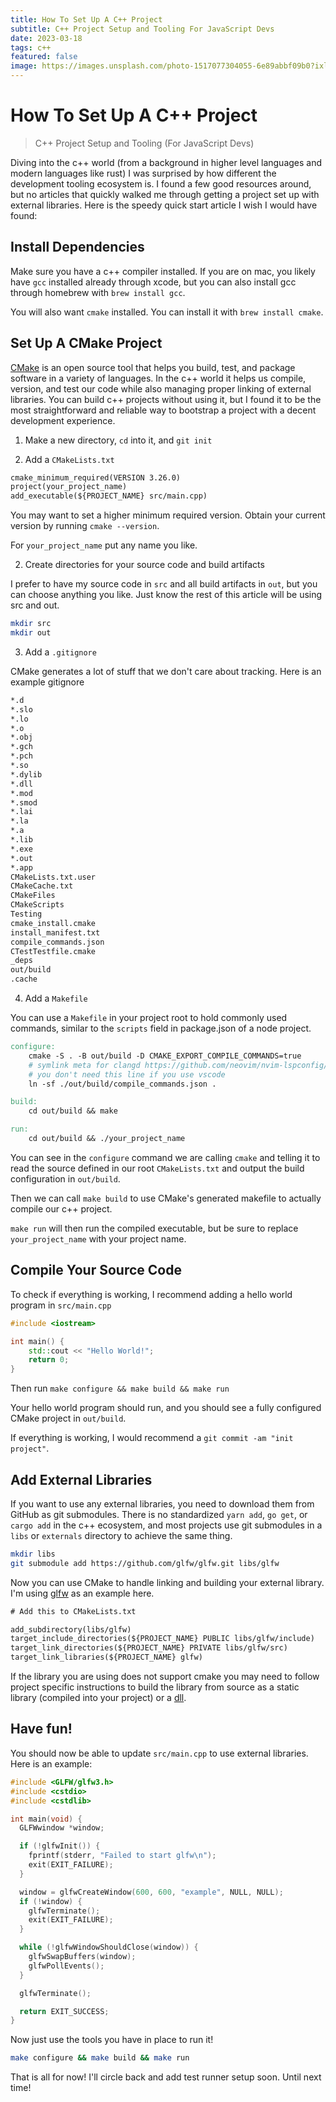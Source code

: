 ```yaml
---
title: How To Set Up A C++ Project
subtitle: C++ Project Setup and Tooling For JavaScript Devs
date: 2023-03-18
tags: c++
featured: false
image: https://images.unsplash.com/photo-1517077304055-6e89abbf09b0?ixlib=rb-4.0.3&ixid=MnwxMjA3fDB8MHxzZWFyY2h8NXx8bWljcm9jaGlwfGVufDB8fDB8fA%3D%3D&auto=format&fit=crop&w=900&q=60
---
```


# How To Set Up A C++ Project

> C++ Project Setup and Tooling (For JavaScript Devs)

Diving into the c++ world (from a background in higher level languages and modern languages like rust) I was surprised by how different the development tooling ecosystem is. 
I found a few good resources around, but no articles that quickly walked me through getting a project set up with external libraries. Here is the speedy quick start article I wish I would have found:

## Install Dependencies

Make sure you have a c++ compiler installed. If you are on mac, you likely have `gcc` installed already through xcode, but you can also install gcc through homebrew with `brew install gcc`.

You will also want `cmake` installed. You can install it with `brew install cmake`.

## Set Up A CMake Project

[CMake](https://cmake.org/) is an open source tool that helps you build, test, and package software in a variety of languages. In the c++ world it helps us compile, version, and test
our code while also managing proper linking of external libraries. You can build c++ projects without using it, but I found it to be the most straightforward and reliable way to bootstrap a project
with a decent development experience.

1. Make a new directory, `cd` into it, and `git init`

1. Add a `CMakeLists.txt`

```txt
cmake_minimum_required(VERSION 3.26.0)
project(your_project_name)
add_executable(${PROJECT_NAME} src/main.cpp)
```

You may want to set a higher minimum required version. Obtain your current version by running `cmake --version`.

For `your_project_name` put any name you like.

2. Create directories for your source code and build artifacts

I prefer to have my source code in `src` and all build artifacts in `out`, but you can choose anything you like. Just know the rest of this article will be using src and out.

```sh
mkdir src
mkdir out
```

3. Add a `.gitignore`

CMake generates a lot of stuff that we don't care about tracking. Here is an example gitignore

```txt
*.d
*.slo
*.lo
*.o
*.obj
*.gch
*.pch
*.so
*.dylib
*.dll
*.mod
*.smod
*.lai
*.la
*.a
*.lib
*.exe
*.out
*.app
CMakeLists.txt.user
CMakeCache.txt
CMakeFiles
CMakeScripts
Testing
cmake_install.cmake
install_manifest.txt
compile_commands.json
CTestTestfile.cmake
_deps
out/build
.cache
```

4. Add a `Makefile`

You can use a `Makefile` in your project root to hold commonly used commands, similar to the `scripts` field in package.json of a node project.

```Makefile
configure:
	cmake -S . -B out/build -D CMAKE_EXPORT_COMPILE_COMMANDS=true
	# symlink meta for clangd https://github.com/neovim/nvim-lspconfig/blob/master/doc/server_configurations.md#clangd
    # you don't need this line if you use vscode
	ln -sf ./out/build/compile_commands.json .

build:
	cd out/build && make

run:
	cd out/build && ./your_project_name
```

You can see in the `configure` command we are calling `cmake` and telling it to read the source defined in our root `CMakeLists.txt` and output the build configuration in `out/build`.

Then we can call `make build` to use CMake's generated makefile to actually compile our c++ project.

`make run` will then run the compiled executable, but be sure to replace `your_project_name` with your project name.

## Compile Your Source Code

To check if everything is working, I recommend adding a hello world program in `src/main.cpp`

```cpp
#include <iostream>

int main() {
    std::cout << "Hello World!";
    return 0;
}
```

Then run `make configure && make build && make run`

Your hello world program should run, and you should see a fully configured CMake project in `out/build`.

If everything is working, I would recommend a `git commit -am "init project"`.

## Add External Libraries

If you want to use any external libraries, you need to download them from GitHub as git submodules. There is no standardized `yarn add`, `go get`, or `cargo add` in the c++ ecosystem, and
most projects use git submodules in a `libs` or `externals` directory to achieve the same thing.

```sh
mkdir libs
git submodule add https://github.com/glfw/glfw.git libs/glfw
```

Now you can use CMake to handle linking and building your external library. I'm using [glfw](https://www.glfw.org/) as an example here.

```txt
# Add this to CMakeLists.txt

add_subdirectory(libs/glfw)
target_include_directories(${PROJECT_NAME} PUBLIC libs/glfw/include)
target_link_directories(${PROJECT_NAME} PRIVATE libs/glfw/src)
target_link_libraries(${PROJECT_NAME} glfw)
```

If the library you are using does not support cmake you may need to follow project specific instructions to build the library from source as a static library (compiled into your project) or
a [dll](https://stackoverflow.com/questions/140061/when-to-use-dynamic-vs-static-libraries).

## Have fun!

You should now be able to update `src/main.cpp` to use external libraries. Here is an example:

```cpp
#include <GLFW/glfw3.h>
#include <cstdio>
#include <cstdlib>

int main(void) {
  GLFWwindow *window;

  if (!glfwInit()) {
    fprintf(stderr, "Failed to start glfw\n");
    exit(EXIT_FAILURE);
  }

  window = glfwCreateWindow(600, 600, "example", NULL, NULL);
  if (!window) {
    glfwTerminate();
    exit(EXIT_FAILURE);
  }

  while (!glfwWindowShouldClose(window)) {
    glfwSwapBuffers(window);
    glfwPollEvents();
  }

  glfwTerminate();

  return EXIT_SUCCESS;
}
```

Now just use the tools you have in place to run it!

```sh
make configure && make build && make run
```

That is all for now! I'll circle back and add test runner setup soon. Until next time!
